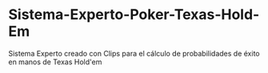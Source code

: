 # Sistema-Experto-Poker-Texas-Hold-Em
Sistema Experto creado con Clips para el cálculo de probabilidades de éxito en manos de Texas Hold'em
